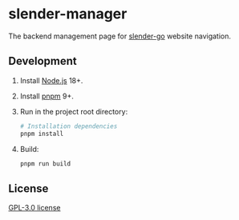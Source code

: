 # slender-manager

The backend management page for [slender-go](https://github.com/dragonish/slender-go) website navigation.

## Development

1. Install [Node.js](https://nodejs.org) 18+.

2. Install [pnpm](https://pnpm.io/) 9+.

3. Run in the project root directory:

   ```bash
   # Installation dependencies
   pnpm install
   ```

4. Build:

   ```bash
   pnpm run build
   ```

## License

[GPL-3.0 license](./LICENSE)
